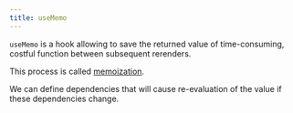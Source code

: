 ```yaml
---
title: useMemo
---
```


`useMemo` is a hook allowing to save the returned value of time-consuming, costful function between subsequent rerenders.

This process is called [memoization](/memoization).

We can define dependencies that will cause re-evaluation of the value if these dependencies change.

